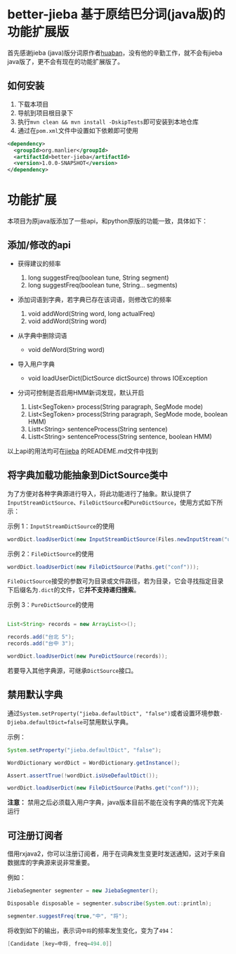 better-jieba 基于原结巴分词(java版)的功能扩展版 
===============================

首先感谢jieba (java)版分词原作者[huaban](https://github.com/huaban/jieba-analysis)，没有他的辛勤工作，就不会有jieba java版了，更不会有现在的功能扩展版了。


## 如何安装

1. 下载本项目
2. 导航到项目根目录下
3. 执行`mvn clean && mvn install -DskipTests`即可安装到本地仓库
4. 通过在`pom.xml`文件中设置如下依赖即可使用

```xml
<dependency>
  <groupId>org.manlier</groupId>
  <artifactId>better-jieba</artifactId>
  <version>1.0.0-SNAPSHOT</version>
</dependency>
```

# 功能扩展

本项目为原java版添加了一些api，和python原版的功能一致，具体如下：

## 添加/修改的api

- 获得建议的频率
  1. long suggestFreq(boolean tune, String segment)
  1. long suggestFreq(boolean tune, String... segments)

- 添加词语到字典，若字典已存在该词语，则修改它的频率
  1. void addWord(String word, long actualFreq)
  2. void addWord(String word)
- 从字典中删除词语
  - void delWord(String word)
- 导入用户字典
  - void loadUserDict(DictSource dictSource) throws IOException
- 分词可控制是否启用HMM新词发现，默认开启
  1. List&lt;SegToken> process(String paragraph, SegMode mode)
  2. List&lt;SegToken> process(String paragraph, SegMode mode, boolean HMM)
  3. Listt&lt;String> sentenceProcess(String sentence)
  4. Listt&lt;String> sentenceProcess(String sentence, boolean HMM)

以上api的用法均可在[jieba](https://github.com/fxsjy/jieba) 的READEME.md文件中找到

## 将字典加载功能抽象到DictSource类中

为了方便对各种字典源进行导入，将此功能进行了抽象。默认提供了 
`InputStreamDictSource`、`FileDictSource`和`PureDictSource`，使用方式如下所示：

示例 1：`InputStreamDictSource`的使用

```java
wordDict.loadUserDict(new InputStreamDictSource(Files.newInputStream("user.dict")));
```

示例 2：`FileDictSource`的使用

```java
wordDict.loadUserDict(new FileDictSource(Paths.get("conf")));
```

`FileDictSource`接受的参数可为目录或文件路径，若为目录，它会寻找指定目录下后缀名为`.dict`的文件，它**并不支持递归搜索**。

示例 3：`PureDictSource`的使用

```java

List<String> records = new ArrayList<>();

records.add("台北 5");
records.add("台中 3");

wordDict.loadUserDict(new PureDictSource(records));
```

若要导入其他字典源，可继承`DictSource`接口。

## 禁用默认字典

通过`System.setProperty("jieba.defaultDict", "false")`或者设置环境参数`-Djieba.defaultDict=false`可禁用默认字典。

示例：

```java
System.setProperty("jieba.defaultDict", "false");

WordDictionary wordDict = WordDictionary.getInstance();

Assert.assertTrue(!wordDict.isUseDefaultDict());

wordDict.loadUserDict(new FileDictSource(Paths.get("conf")));
```

**注意：** 禁用之后必须载入用户字典，java版本目前不能在没有字典的情况下完美运行

## 可注册订阅者

借用rxjava2，你可以注册订阅者，用于在词典发生变更时发送通知，这对于来自数据库的字典源来说非常重要。

 例如：

```java
JiebaSegmenter segmenter = new JiebaSegmenter();

Disposable disposable = segmenter.subscribe(System.out::println);

segmenter.suggestFreq(true,"中", "将");
```

将收到如下的输出，表示词`中将`的频率发生变化，变为了`494`：

```java
[Candidate [key=中将, freq=494.0]]
```